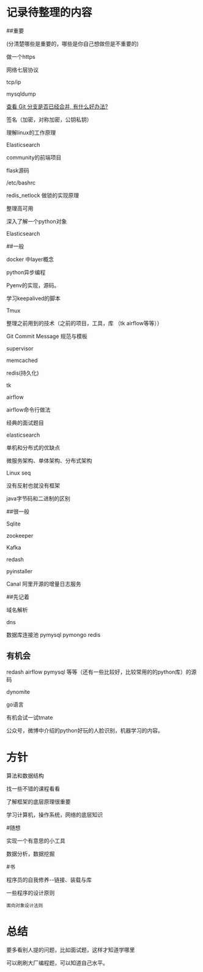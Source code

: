 # 记录待整理的内容

##重要

(分清楚哪些是重要的，哪些是你自己想做但是不重要的)

做一个https

网络七层协议

tcp/ip

mysqldump

[查看 Git 分支是否已经合并, 有什么好办法?](https://segmentfault.com/q/1010000000464961)

签名（加密，对称加密，公钥私钥）

理解linux的工作原理

Elasticsearch

community的前端项目

flask源码

/etc/bashrc

redis_netlock 做锁的实现原理

整理高可用

深入了解一个python对象

Elasticsearch

##一般

docker 中layer概念

python异步编程

Pyenv的实现，源码。

学习keepalived的脚本

Tmux 

整理之前用到的技术（之前的项目，工具，库 （tk airflow等等））

Git Commit Message 规范与模板

supervisor

memcached

redis(持久化)

tk

airflow

airflow命令行做法

经典的面试题目

elasticsearch

单机和分布式的优缺点

微服务架构、单体架构、分布式架构

Linux  seq 

没有反射也就没有框架

java字节码和二进制的区别

##很一般

Sqlite

zookeeper

Kafka

redash

pyinstaller

Canal 阿里开源的增量日志服务

##先记着

域名解析

dns

数据库连接池 pymysql  pymongo  redis



## 有机会

redash  airflow pymysql 等等（还有一些比较好，比较常用的的python库）的源码

dynomite

go语言

有机会试一试tmate

公众号，微博中介绍的python好玩的人脸识别，机器学习的内容。

# 方针

算法和数据结构

找一些不错的课程看看

了解框架的底层原理很重要

学习计算机，操作系统，网络的底层知识

#随想

实现一个有意思的小工具

数据分析，数据挖掘



#书



 程序员的自我修养--链接、装载与库

一些程序的设计原则

```
面向对象设计法则
```





# 总结

要多看别人提的问题，比如面试题，这样才知道学哪里

可以刷刷大厂编程题，可以知道自己水平。